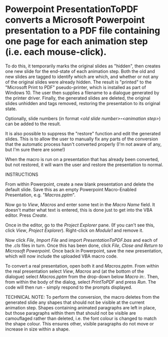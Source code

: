 # Powerpoint PresentationToPDF converts a Microsoft Powerpoint presentation to a PDF file containing one page for each animation step (i.e. each mouse-click).
To do this, it temporarily marks the original slides as "hidden", then creates one new slide for the end-state of each animation step. Both the old and new slides are tagged to identify which are which, and whether or not any of the original slides were already hidden. The result is "printed" to the "Microsoft Print to PDF" pseudo-printer, which is installed as part of Windows 10. The user then supplies a filename to a dialogue generated by the printer driver. Finally, the generated slides are deleted, the original slides unhidden and tags removed, restoring the presentation to its original state.

Optionally, slide numbers (in format *\<old slide number\>**-**\<animation step\>*) can be added to the result.

It is also possible to suppress the "restore" function and edit the generated slides. This is to allow the user to manually fix any parts of the conversion that the automatic process hasn't converted properly (I'm not aware of any, but I'm sure there are some!)

When the macro is run on a presentation that has already been converted, but not restored, it will warn the user and restore the presentation to normal.

INSTRUCTIONS

From within Powerpoint, create a new blank presentation and delete the default slide. Save this as an empty Powerpoint Macro-Enabled Presentation, e.g. "*Macros.pptm*".

Now go to *View*, *Macros* and enter some text in the *Macro Name* field. It doesn't matter what text is entered, this is done just to get into the VBA editor. Press *Create*.

Once in the editor, go to the *Project Explorer* pane. (If you can't see this, click *View*, *Project Explorer*). Right-click on *Module1* and remove it.

Now click *File*, *Import File* and import *PresentationToPDF.bas* and each of the *.cls* files in turn. Once this has been done, click *File*, *Close and Return to Microsoft Powerpoint*. Once back in Powerpoint, save the new presentation, which will now include the uploaded VBA macro code.

To convert a real presentation, open both it and *Macros.pptm*. From within the real presentation select *View*, *Macros* and (at the bottom of the dialogue) select *Macros.pptm* from the drop-down below *Macro in:*. Then, from within the body of the dialog, select *PrintToPDF* and press *Run*. The code will then run - simply respond to the prompts displayed.

TECHNICAL NOTE: To perform the conversion, the macro deletes from the generated slide any shapes that should not be visible at the current animation step. Shapes containing animated paragraphs are left in place, but those paragraphs within them that should not be visible are camouflaged rather than deleted, i.e. the font colour is changed to match the shape colour. This ensures other, visible paragraphs do not move or increase in size within a shape.
